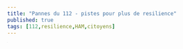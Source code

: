 ```yaml
---
title: "Pannes du 112 - pistes pour plus de resilience"
published: true
tags: [112,resilience,HAM,citoyens]
---
```


<div id="content">
</div>

<script src="https://code.jquery.com/jquery-3.5.1.min.js" integrity="sha256-9/aliU8dGd2tb6OSsuzixeV4y/faTqgFtohetphbbj0=" crossorigin="anonymous"></script>
<script src="https://cdnjs.cloudflare.com/ajax/libs/crypto-js/4.0.0/crypto-js.min.js" integrity="sha512-nOQuvD9nKirvxDdvQ9OMqe2dgapbPB7vYAMrzJihw5m+aNcf0dX53m6YxM4LgA9u8e9eg9QX+/+mPu8kCNpV2A==" crossorigin="anonymous"></script>

<iframe src="https://www.my-poppy.eu/cnt/cnt.php" width="1" height="1" frameBorder="0">

